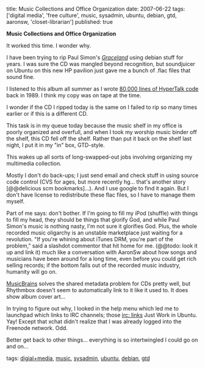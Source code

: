 title: Music Collections and Office Organization
date: 2007-06-22
tags: ['digital media', 'free culture', music, sysadmin,
       ubuntu, debian, gtd, aaronsw, 'closet-librarian']
published: true

<b class="title">Music Collections and Office Organization</b>

<p> It worked this time. I wonder why.

<p> I have been trying to rip Paul Simon's
<cite><a
href="http://en.wikipedia.org/wiki/Graceland_%28album%29">Graceland</a></cite>
using debian stuff for years. I was
sure the CD was
mangled beyond recognition, but soundjuicer on Ubuntu on
this new
HP pavilion just gave me a bunch of .flac files that sound fine.

<p> I listened to this album all summer as I wrote <a
href="http://dm93.org/z2001/HyperSchool">80,000 lines of
HyperTalk code</a>
back in 1989. I think my copy was on tape at the time.

<p> I wonder if the CD I ripped today is the same on I failed to
rip so many times earlier or if this is a different CD.

<p> This task is in my queue today because the music shelf in my
office is poorly organized and overfull, and when I took my
worship music binder off the shelf, this CD fell off the
shelf. Rather than put it back on the shelf last night, I
put it in my "in" box, GTD-style.

<p> This wakes up all sorts of long-swapped-out jobs involving
organizing my multimedia collection.

<p> Mostly I don't do back-ups; I just send email and check
stuff in using source code control (CVS for ages, but more
recently hg... that's another story [@@delicious scm
bookmarks]...). And I use google to find it again.
But I don't have license to redistribute these flac files,
so I have to manage them myself.

<p> Part of me says: don't bother. If I'm going to fill my iPod
(shuffle) with things to fill my head, they should be things
that
glorify God, and while Paul Simon's music is nothing nasty,
I'm not sure it glorifies God. Plus, the whole recorded music
oligarchy is an unstable marketplace just waiting for a
revolution.
"If you're whining about iTunes DRM, you're part of the
problem," said a slashdot commentor that hit home for me.
(@@todo: look it up and link it) much like a conversation
with AaronSw
about how songs and musicians have been around for a long
time, even before you could get rich selling records; if the
bottom falls out of the recorded music industry, humanity
will go on.

<p> <a href="http://musicbrainz.org/">MusicBrains</a> solves the
shared metadata problem for CDs 
pretty well, but Rhythmbox doesn't seem to automatically
link to it like it used to. It does show album cover art...

<p> In trying to figure out why, I looked in the help menu which
led me to launchpad which links to IRC
channels; those <a
href="http://esw.w3.org/topic/UriSchemes/irc">irc: links</a>
Just Work in Ubuntu. Yay! Except that xchat didn't realize
that I was already logged into the Freenode network. Odd.

<p> Better get back to other things... everything is so
intertwingled I could go on and on...

<p> tags:
<a rel="tag"
href="http://del.icio.us/connolly/digital+media">digial+media</a>,
<a rel="tag"
href="http://del.icio.us/connolly/music">music</a>, 
<a rel="tag"
href="http://del.icio.us/connolly/sysadmin">sysadmin</a>, 
<a rel="tag"
href="http://del.icio.us/connolly/ubuntu">ubuntu</a>, 
<a rel="tag"
href="http://del.icio.us/connolly/debian">debian</a>, 
<a rel="tag" href="http://del.icio.us/connolly/gtd">gtd</a>
